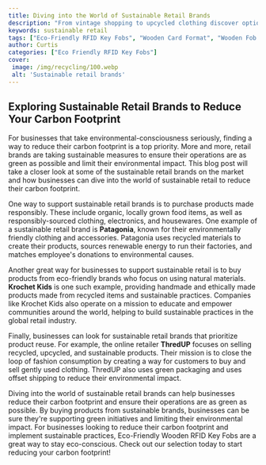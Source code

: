 ```yaml
---
title: Diving into the World of Sustainable Retail Brands
description: "From vintage shopping to upcycled clothing discover options for sustainable fashion and the brands that are leading the industry Learn more about the world of sustainable retail and how to make a difference"
keywords: sustainable retail
tags: ["Eco-Friendly RFID Key Fobs", "Wooden Card Format", "Wooden Fob Format", "Retail Stores"]
author: Curtis
categories: ["Eco Friendly RFID Key Fobs"]
cover: 
 image: /img/recycling/100.webp
 alt: 'Sustainable retail brands'
---
```

## Exploring Sustainable Retail Brands to Reduce Your Carbon Footprint

For businesses that take environmental-consciousness seriously, finding a way to reduce their carbon footprint is a top priority. More and more, retail brands are taking sustainable measures to ensure their operations are as green as possible and limit their environmental impact. This blog post will take a closer look at some of the sustainable retail brands on the market and how businesses can dive into the world of sustainable retail to reduce their carbon footprint.

One way to support sustainable retail brands is to purchase products made responsibly. These include organic, locally grown food items, as well as responsibly-sourced clothing, electronics, and housewares. One example of a sustainable retail brand is **Patagonia**, known for their environmentally friendly clothing and accessories. Patagonia uses recycled materials to create their products, sources renewable energy to run their factories, and matches employee's donations to environmental causes.

Another great way for businesses to support sustainable retail is to buy products from eco-friendly brands who focus on using natural materials. **Krochet Kids** is one such example, providing handmade and ethically made products made from recycled items and sustainable practices. Companies like Krochet Kids also operate on a mission to educate and empower communities around the world, helping to build sustainable practices in the global retail industry.

Finally, businesses can look for sustainable retail brands that prioritize product reuse. For example, the online retailer **ThredUP** focuses on selling recycled, upcycled, and sustainable products. Their mission is to close the loop of fashion consumption by creating a way for customers to buy and sell gently used clothing. ThredUP also uses green packaging and uses offset shipping to reduce their environmental impact. 

Diving into the world of sustainable retail brands can help businesses reduce their carbon footprint and ensure their operations are as green as possible. By buying products from sustainable brands, businesses can be sure they're supporting green initiatives and limiting their environmental impact. For businesses looking to reduce their carbon footprint and implement sustainable practices, Eco-Friendly Wooden RFID Key Fobs are a great way to stay eco-conscious. Check out our selection today to start reducing your carbon footprint!
